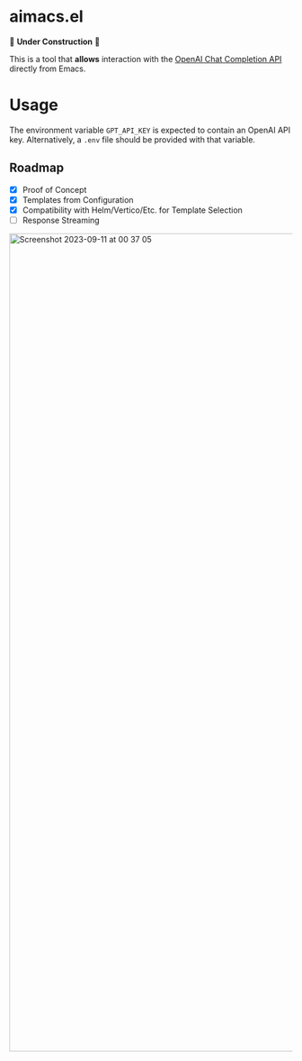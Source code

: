 # aimacs.el
🚧 **Under Construction** 🚧

This is a tool that **allows** interaction with the [OpenAI Chat Completion API](https://platform.openai.com/docs/guides/gpt/chat-completions-api) directly from Emacs.

# Usage
The environment variable `GPT_API_KEY` is expected to contain an OpenAI API key. Alternatively, a `.env` file should be provided with that variable.


## Roadmap
- [x] Proof of Concept
- [x] Templates from Configuration
- [x] Compatibility with Helm/Vertico/Etc. for Template Selection
- [ ] Response Streaming

<img width="1452" alt="Screenshot 2023-09-11 at 00 37 05" src="https://github.com/mput/aimacs/assets/1230663/7f04c8ff-1591-48f9-8215-79831119436f">
